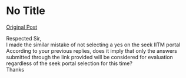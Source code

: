 # No Title

[Original Post](https://discourse.onlinedegree.iitm.ac.in/t/165396/7)

<p>Respected Sir,<br>
I made the similar mistake of not selecting a yes on the seek IITM portal<br>
According to your previous replies, does it imply that only the answers submitted through the link provided will be considered for evaluation regardless of the seek portal selection for this time?<br>
Thanks</p>
